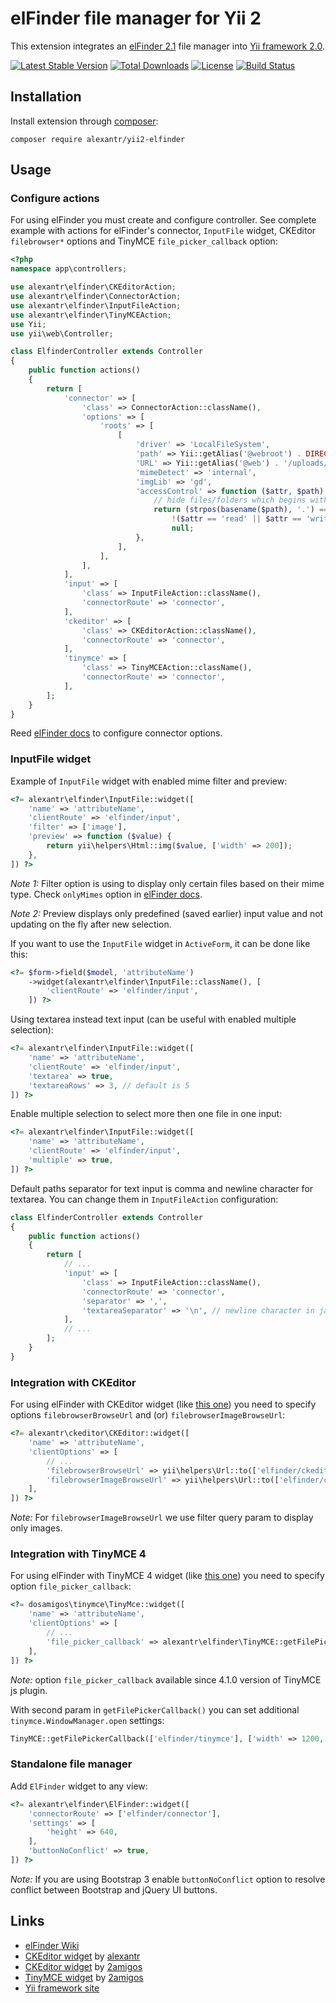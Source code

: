 # elFinder file manager for Yii 2

This extension integrates an [elFinder 2.1](http://studio-42.github.io/elFinder/) file manager into
[Yii framework 2.0](http://www.yiiframework.com).

[![Latest Stable Version](https://poser.pugx.org/alexantr/yii2-elfinder/v/stable)](https://packagist.org/packages/alexantr/yii2-elfinder)
[![Total Downloads](https://poser.pugx.org/alexantr/yii2-elfinder/downloads)](https://packagist.org/packages/alexantr/yii2-elfinder)
[![License](https://poser.pugx.org/alexantr/yii2-elfinder/license)](https://packagist.org/packages/alexantr/yii2-elfinder)
[![Build Status](https://travis-ci.org/alexantr/yii2-elfinder.svg?branch=master)](https://travis-ci.org/alexantr/yii2-elfinder)

## Installation

Install extension through [composer](http://getcomposer.org/):

```
composer require alexantr/yii2-elfinder
```

## Usage

### Configure actions

For using elFinder you must create and configure controller. See complete example with actions for elFinder's connector,
`InputFile` widget, CKEditor `filebrowser*` options and TinyMCE `file_picker_callback` option:

```php
<?php
namespace app\controllers;

use alexantr\elfinder\CKEditorAction;
use alexantr\elfinder\ConnectorAction;
use alexantr\elfinder\InputFileAction;
use alexantr\elfinder\TinyMCEAction;
use Yii;
use yii\web\Controller;

class ElfinderController extends Controller
{
    public function actions()
    {
        return [
            'connector' => [
                'class' => ConnectorAction::className(),
                'options' => [
                    'roots' => [
                        [
                            'driver' => 'LocalFileSystem',
                            'path' => Yii::getAlias('@webroot') . DIRECTORY_SEPARATOR . 'uploads',
                            'URL' => Yii::getAlias('@web') . '/uploads/',
                            'mimeDetect' => 'internal',
                            'imgLib' => 'gd',
                            'accessControl' => function ($attr, $path) {
                                // hide files/folders which begins with dot
                                return (strpos(basename($path), '.') === 0) ?
                                    !($attr == 'read' || $attr == 'write') :
                                    null;
                            },
                        ],
                    ],
                ],
            ],
            'input' => [
                'class' => InputFileAction::className(),
                'connectorRoute' => 'connector',
            ],
            'ckeditor' => [
                'class' => CKEditorAction::className(),
                'connectorRoute' => 'connector',
            ],
            'tinymce' => [
                'class' => TinyMCEAction::className(),
                'connectorRoute' => 'connector',
            ],
        ];
    }
}
```

Reed [elFinder docs](https://github.com/Studio-42/elFinder/wiki/Connector-configuration-options-2.1) to configure
connector options.

### InputFile widget

Example of `InputFile` widget with enabled mime filter and preview:

```php
<?= alexantr\elfinder\InputFile::widget([
    'name' => 'attributeName',
    'clientRoute' => 'elfinder/input',
    'filter' => ['image'],
    'preview' => function ($value) {
        return yii\helpers\Html::img($value, ['width' => 200]);
    },
]) ?>
```

*Note 1:* Filter option is using to display only certain files based on their mime type. Check `onlyMimes` option
in [elFinder docs](https://github.com/Studio-42/elFinder/wiki/Client-configuration-options-2.1#onlyMimes).

*Note 2:* Preview displays only predefined (saved earlier) input value and not updating on the fly after new selection.

If you want to use the `InputFile` widget in `ActiveForm`, it can be done like this:

```php
<?= $form->field($model, 'attributeName')
    ->widget(alexantr\elfinder\InputFile::className(), [
        'clientRoute' => 'elfinder/input',
    ]) ?>
```

Using textarea instead text input (can be useful with enabled multiple selection):

```php
<?= alexantr\elfinder\InputFile::widget([
    'name' => 'attributeName',
    'clientRoute' => 'elfinder/input',
    'textarea' => true,
    'textareaRows' => 3, // default is 5
]) ?>
```

Enable multiple selection to select more then one file in one input:

```php
<?= alexantr\elfinder\InputFile::widget([
    'name' => 'attributeName',
    'clientRoute' => 'elfinder/input',
    'multiple' => true,
]) ?>
```

Default paths separator for text input is comma and newline character for textarea.
You can change them in `InputFileAction` configuration:

```php
class ElfinderController extends Controller
{
    public function actions()
    {
        return [
            // ...
            'input' => [
                'class' => InputFileAction::className(),
                'connectorRoute' => 'connector',
                'separator' => ',',
                'textareaSeparator' => '\n', // newline character in javascript
            ],
            // ...
        ];
    }
}
```

### Integration with CKEditor

For using elFinder with CKEditor widget (like [this one](https://github.com/alexantr/yii2-ckeditor)) you need to
specify options `filebrowserBrowseUrl` and (or) `filebrowserImageBrowseUrl`:

```php
<?= alexantr\ckeditor\CKEditor::widget([
    'name' => 'attributeName',
    'clientOptions' => [
        // ...
        'filebrowserBrowseUrl' => yii\helpers\Url::to(['elfinder/ckeditor']),
        'filebrowserImageBrowseUrl' => yii\helpers\Url::to(['elfinder/ckeditor', 'filter' => 'image']),
    ],
]) ?>
```

*Note:* For `filebrowserImageBrowseUrl` we use filter query param to display only images.

### Integration with TinyMCE 4

For using elFinder with TinyMCE 4 widget (like [this one](https://github.com/2amigos/yii2-tinymce-widget)) you need to
specify option `file_picker_callback`:

```php
<?= dosamigos\tinymce\TinyMce::widget([
    'name' => 'attributeName',
    'clientOptions' => [
        // ...
        'file_picker_callback' => alexantr\elfinder\TinyMCE::getFilePickerCallback(['elfinder/tinymce']),
    ],
]) ?>
```

*Note:* option `file_picker_callback` available since 4.1.0 version of TinyMCE js plugin.

With second param in `getFilePickerCallback()` you can set additional `tinymce.WindowManager.open` settings:

```php
TinyMCE::getFilePickerCallback(['elfinder/tinymce'], ['width' => 1200, 'height' => 600])
```

### Standalone file manager

Add `ElFinder` widget to any view:

```php
<?= alexantr\elfinder\ElFinder::widget([
    'connectorRoute' => ['elfinder/connector'],
    'settings' => [
        'height' => 640,
    ],
    'buttonNoConflict' => true,
]) ?>
```

*Note:* If you are using Bootstrap 3 enable `buttonNoConflict` option to resolve conflict between
Bootstrap and jQuery UI buttons.

## Links

* [elFinder Wiki](https://github.com/Studio-42/elFinder/wiki)
* [CKEditor widget](https://github.com/alexantr/yii2-ckeditor) by [alexantr](https://github.com/alexantr)
* [CKEditor widget](https://github.com/2amigos/yii2-ckeditor-widget) by [2amigos](https://github.com/2amigos)
* [TinyMCE widget](https://github.com/2amigos/yii2-tinymce-widget) by [2amigos](https://github.com/2amigos)
* [Yii framework site](http://www.yiiframework.com)
